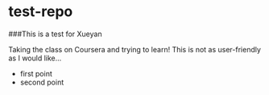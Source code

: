 test-repo
=========

###This is a test for Xueyan

Taking the class on Coursera and trying to learn! This is not as user-friendly as I would like...

* first point
* second point
